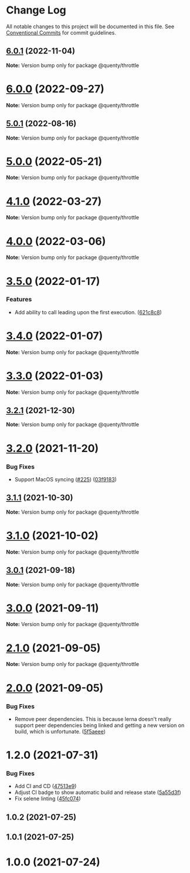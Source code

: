 # Change Log

All notable changes to this project will be documented in this file.
See [Conventional Commits](https://conventionalcommits.org) for commit guidelines.

## [6.0.1](https://github.com/Quenty/NevermoreEngine/compare/@quenty/throttle@6.0.0...@quenty/throttle@6.0.1) (2022-11-04)

**Note:** Version bump only for package @quenty/throttle





# [6.0.0](https://github.com/Quenty/NevermoreEngine/compare/@quenty/throttle@5.0.1...@quenty/throttle@6.0.0) (2022-09-27)

**Note:** Version bump only for package @quenty/throttle





## [5.0.1](https://github.com/Quenty/NevermoreEngine/compare/@quenty/throttle@5.0.0...@quenty/throttle@5.0.1) (2022-08-16)

**Note:** Version bump only for package @quenty/throttle





# [5.0.0](https://github.com/Quenty/NevermoreEngine/compare/@quenty/throttle@4.1.0...@quenty/throttle@5.0.0) (2022-05-21)

**Note:** Version bump only for package @quenty/throttle





# [4.1.0](https://github.com/Quenty/NevermoreEngine/compare/@quenty/throttle@4.0.0...@quenty/throttle@4.1.0) (2022-03-27)

**Note:** Version bump only for package @quenty/throttle





# [4.0.0](https://github.com/Quenty/NevermoreEngine/compare/@quenty/throttle@3.5.0...@quenty/throttle@4.0.0) (2022-03-06)

**Note:** Version bump only for package @quenty/throttle





# [3.5.0](https://github.com/Quenty/NevermoreEngine/compare/@quenty/throttle@3.4.0...@quenty/throttle@3.5.0) (2022-01-17)


### Features

* Add ability to call leading upon the first execution. ([621c8c8](https://github.com/Quenty/NevermoreEngine/commit/621c8c83bd760c7b75714721a87cb042bd64be54))





# [3.4.0](https://github.com/Quenty/NevermoreEngine/compare/@quenty/throttle@3.3.0...@quenty/throttle@3.4.0) (2022-01-07)

**Note:** Version bump only for package @quenty/throttle





# [3.3.0](https://github.com/Quenty/NevermoreEngine/compare/@quenty/throttle@3.2.1...@quenty/throttle@3.3.0) (2022-01-03)

**Note:** Version bump only for package @quenty/throttle





## [3.2.1](https://github.com/Quenty/NevermoreEngine/compare/@quenty/throttle@3.2.0...@quenty/throttle@3.2.1) (2021-12-30)

**Note:** Version bump only for package @quenty/throttle





# [3.2.0](https://github.com/Quenty/NevermoreEngine/compare/@quenty/throttle@3.1.1...@quenty/throttle@3.2.0) (2021-11-20)


### Bug Fixes

* Support MacOS syncing ([#225](https://github.com/Quenty/NevermoreEngine/issues/225)) ([03f9183](https://github.com/Quenty/NevermoreEngine/commit/03f918392c6a5bdd33f8a17c38de371d1e06c67a))





## [3.1.1](https://github.com/Quenty/NevermoreEngine/compare/@quenty/throttle@3.1.0...@quenty/throttle@3.1.1) (2021-10-30)

**Note:** Version bump only for package @quenty/throttle





# [3.1.0](https://github.com/Quenty/NevermoreEngine/compare/@quenty/throttle@3.0.1...@quenty/throttle@3.1.0) (2021-10-02)

**Note:** Version bump only for package @quenty/throttle





## [3.0.1](https://github.com/Quenty/NevermoreEngine/compare/@quenty/throttle@3.0.0...@quenty/throttle@3.0.1) (2021-09-18)

**Note:** Version bump only for package @quenty/throttle





# [3.0.0](https://github.com/Quenty/NevermoreEngine/compare/@quenty/throttle@2.1.0...@quenty/throttle@3.0.0) (2021-09-11)

**Note:** Version bump only for package @quenty/throttle





# [2.1.0](https://github.com/Quenty/NevermoreEngine/compare/@quenty/throttle@2.0.0...@quenty/throttle@2.1.0) (2021-09-05)

**Note:** Version bump only for package @quenty/throttle





# [2.0.0](https://github.com/Quenty/NevermoreEngine/compare/@quenty/throttle@1.2.0...@quenty/throttle@2.0.0) (2021-09-05)


### Bug Fixes

* Remove peer dependencies. This is because lerna doesn't really support peer dependencies being linked and getting a new version on build, which is unfortunate. ([5f5aeee](https://github.com/Quenty/NevermoreEngine/commit/5f5aeeea8de9975435309e53679f0ef7064f9dd0))





# 1.2.0 (2021-07-31)


### Bug Fixes

* Add CI and CD ([47513e9](https://github.com/Quenty/NevermoreEngine/commit/47513e9b568162707534af132396dd8756947dd3))
* Adjust CI badge to show automatic build and release state ([5a55d3f](https://github.com/Quenty/NevermoreEngine/commit/5a55d3f19bf8d66a760d67da9b56ed47fab74656))
* Fix selene linting ([45fc074](https://github.com/Quenty/NevermoreEngine/commit/45fc07489ee59127ac6582689f19a0e87c1e5b5a))



## 1.0.2 (2021-07-25)



## 1.0.1 (2021-07-25)



# 1.0.0 (2021-07-24)
